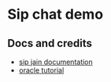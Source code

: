 Sip chat demo
=============

## Docs and credits
- [sip jain documentation](https://jsip.java.net)
- [oracle tutorial](http://www.oracle.com/au/products/database/introduction-jain-sip-090386.html)
